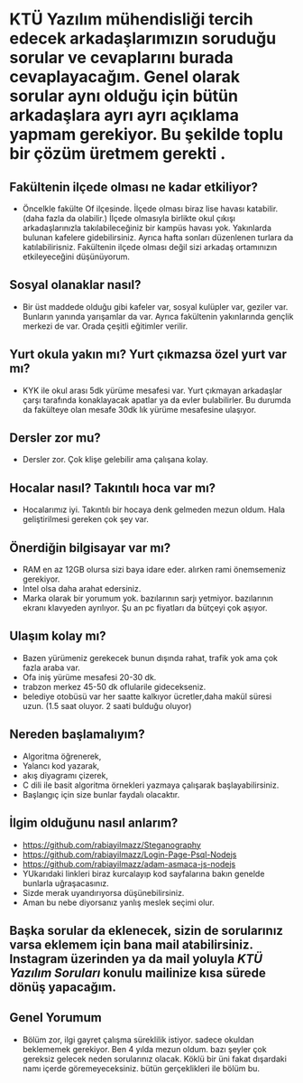 # KTÜ Yazılım mühendisliği tercih edecek arkadaşlarımızın soruduğu sorular ve cevaplarını burada cevaplayacağım. Genel olarak sorular aynı olduğu için bütün arkadaşlara ayrı ayrı açıklama yapmam gerekiyor. Bu şekilde toplu bir çözüm üretmem gerekti .

## Fakültenin ilçede olması ne kadar etkiliyor?
* Öncelkle fakülte Of ilçesinde. İlçede olması biraz lise havası katabilir. (daha fazla da olabilir.) İlçede olmasıyla birlikte okul çıkışı arkadaşlarınızla takılabileceğiniz bir kampüs havası yok. Yakınlarda bulunan kafelere gidebilirsiniz. Ayrıca hafta sonları düzenlenen turlara da katılabilirisniz. Fakültenin ilçede olması değil sizi arkadaş ortamınızın etkileyeceğini düşünüyorum.
## Sosyal olanaklar nasıl?
* Bir üst maddede olduğu gibi kafeler var, sosyal kulüpler var, geziler var. Bunların yanında yarışamlar da var. Ayrıca fakültenin yakınlarında gençlik merkezi de var. Orada çeşitli eğitimler verilir. 
## Yurt okula yakın mı? Yurt çıkmazsa özel yurt var mı?
* KYK ile okul arası 5dk yürüme mesafesi var. Yurt çıkmayan arkadaşlar çarşı tarafında konaklayacak apatlar ya da evler bulabilirler. Bu durumda da fakülteye olan mesafe 30dk lık yürüme mesafesine ulaşıyor. 
## Dersler zor mu?
* Dersler zor. Çok klişe gelebilir ama çalışana kolay. 
## Hocalar nasıl? Takıntılı hoca var mı?
* Hocalarımız iyi. Takıntılı bir hocaya denk gelmeden mezun oldum. Hala geliştirilmesi gereken çok şey var. 
## Önerdiğin bilgisayar var mı?
* RAM en az 12GB olursa sizi baya idare eder. alırken rami önemsemeniz gerekiyor. 
* Intel olsa daha arahat edersiniz.
* Marka olarak bir yorumum yok. bazılarının sarjı yetmiyor. bazılarının ekranı klavyeden ayrılıyor. Şu an pc fiyatları da bütçeyi çok aşıyor. 
## Ulaşım kolay mı?
* Bazen yürümeniz gerekecek bunun dışında rahat, trafik yok ama çok fazla araba var. 
* Ofa iniş yürüme mesafesi 20-30 dk.
* trabzon merkez 45-50 dk oflularile gidecekseniz. 
* belediye otobüsü var her saatte kalkıyor ücretler,daha makül süresi uzun. (1.5 saat oluyor. 2 saati bulduğu oluyor)
## Nereden başlamalıyım?
* Algoritma  öğrenerek,
* Yalancı kod yazarak,
* akış diyagramı çizerek,
* C dili ile basit algoritma örnekleri yazmaya çalışarak başlayabilirsiniz. 
* Başlangıç için size bunlar faydalı olacaktır. 
## İlgim olduğunu nasıl anlarım?
* https://github.com/rabiayilmazz/Steganography
* https://github.com/rabiayilmazz/Login-Page-Psql-Nodejs
* https://github.com/rabiayilmazz/adam-asmaca-js-nodejs
* YUkarıdaki linkleri biraz kurcalayıp kod sayfalarına bakın genelde bunlarla uğraşacasınız. 
* Sizde merak uyandırıyorsa düşünebilirsiniz. 
* Aman bu nebe diyorsanız yanlış meslek seçimi olur. 
## Başka sorular da eklenecek, sizin de sorularınız varsa eklemem için bana mail atabilirsiniz. Instagram üzerinden ya da mail yoluyla ***KTÜ Yazılım Soruları*** konulu mailinize kısa sürede  dönüş yapacağım. 
## Genel Yorumum
* Bölüm zor, ilgi gayret çalışma süreklilik istiyor. sadece okuldan beklememek gerekiyor. Ben 4 yılda mezun oldum. bazı şeyler çok gereksiz gelecek neden sorularınız olacak. Köklü bir üni fakat dışardaki namı içerde göremeyeceksiniz. bütün gerçeklikleri ile bölüm bu.
